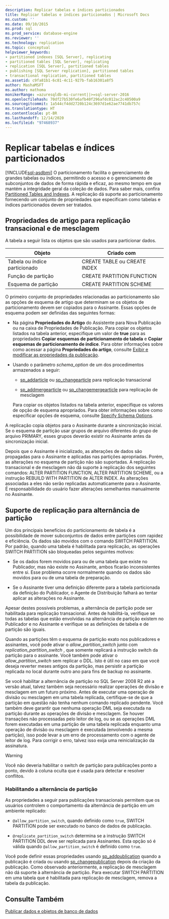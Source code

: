 ```yaml
---
description: Replicar tabelas e índices particionados
title: Replicar tabelas e índices particionados | Microsoft Docs
ms.custom: ''
ms.date: 09/10/2015
ms.prod: sql
ms.prod_service: database-engine
ms.reviewer: ''
ms.technology: replication
ms.topic: conceptual
helpviewer_keywords:
- partitioned indexes [SQL Server], replicating
- partitioned tables [SQL Server], replicating
- replication [SQL Server], partitioned tables
- publishing [SQL Server replication], partitioned tables
- transactional replication, partitioned tables
ms.assetid: c9fa81b1-6c81-4c11-927b-fab16301a8f5
author: MashaMSFT
ms.author: mathoma
monikerRange: =azuresqldb-mi-current||>=sql-server-2016
ms.openlocfilehash: 70df27b530fe6afb40f296afdc012ac2c40500a9
ms.sourcegitcommit: 1a544cf4dd2720b124c3697d1e62ae7741db757c
ms.translationtype: HT
ms.contentlocale: pt-BR
ms.lasthandoff: 12/14/2020
ms.locfileid: "97468937"
---
```

# <a name="replicate-partitioned-tables-and-indexes"></a>Replicar tabelas e índices particionados
[!INCLUDE[sql-asdbmi](../../../includes/applies-to-version/sql-asdbmi.md)]
  O particionamento facilita o gerenciamento de grandes tabelas ou índices, permitindo o acesso e o gerenciamento de subconjuntos de dados de forma rápida e eficaz, ao mesmo tempo em que mantém a integridade geral da coleção de dados. Para saber mais, confira [Partitioned Tables and Indexes](../../../relational-databases/partitions/partitioned-tables-and-indexes.md). A replicação dá suporte ao particionamento fornecendo um conjunto de propriedades que especificam como tabelas e índices particionados devem ser tratados.  
  
## <a name="article-properties-for-transactional-and-merge-replication"></a>Propriedades de artigo para replicação transacional e de mesclagem  
 A tabela a seguir lista os objetos que são usados para particionar dados.  
  
|Objeto|Criado com|  
|------------|----------------------|  
|Tabela ou índice particionado|CREATE TABLE ou CREATE INDEX|  
|Função de partição|CREATE PARTITION FUNCTION|  
|Esquema de partição|CREATE PARTITION SCHEME|  
  
 O primeiro conjunto de propriedades relacionadas ao particionamento são as opções de esquema de artigo que determinam se os objetos de particionamento devem ser copiados para o Assinante. Essas opções de esquema podem ser definidas das seguintes formas:  
  
-   Na página **Propriedades do Artigo** do Assistente para Nova Publicação ou na caixa de Propriedades de Publicação. Para copiar os objetos listados na tabela anterior, especifique um valor de **true** para as propriedades **Copiar esquemas de particionamento de tabela** e **Copiar esquemas de particionamento de índice**. Para obter informações sobre como acessar a página **Propriedades do artigo**, consulte [Exibir e modificar as propriedades da publicação](../../../relational-databases/replication/publish/view-and-modify-publication-properties.md).  
  
-   Usando o parâmetro *schema_option* de um dos procedimentos armazenados a seguir:  
  
    -   [sp_addarticle](../../../relational-databases/system-stored-procedures/sp-addarticle-transact-sql.md) ou [sp_changearticle](../../../relational-databases/system-stored-procedures/sp-changearticle-transact-sql.md) para replicação transacional  
  
    -   [sp_addmergearticle](../../../relational-databases/system-stored-procedures/sp-addmergearticle-transact-sql.md) ou [sp_changemergearticle](../../../relational-databases/system-stored-procedures/sp-changemergearticle-transact-sql.md) para replicação de mesclagem  
  
     Para copiar os objetos listados na tabela anterior, especifique os valores de opção de esquema apropriados. Para obter informações sobre como especificar opções de esquema, consulte [Specify Schema Options](../../../relational-databases/replication/publish/specify-schema-options.md).  
  
 A replicação copia objetos para o Assinante durante a sincronização inicial. Se o esquema de partição usar grupos de arquivo diferentes do grupo de arquivo PRIMARY, esses grupos deverão existir no Assinante antes da sincronização inicial.  
  
 Depois que o Assinante é inicializado, as alterações de dados são propagadas para o Assinante e aplicadas nas partições apropriadas. Porém, as alterações no esquema de partição não são suportadas. A replicação transacional e de mesclagem não dá suporte à replicação dos seguintes comandos: ALTER PARTITION FUNCTION, ALTER PARTITION SCHEME, ou a instrução REBUILD WITH PARTITION de ALTER INDEX. As alterações associadas a eles não serão replicadas automaticamente para o Assinante. É responsabilidade do usuário fazer alterações semelhantes manualmente no Assinante.  
  
## <a name="replication-support-for-partition-switching"></a>Suporte de replicação para alternância de partição  
 Um dos principais benefícios do particionamento de tabela é a possibilidade de mover subconjuntos de dados entre partições com rapidez e eficiência. Os dados são movidos com o comando SWITCH PARTITION. Por padrão, quando uma tabela é habilitada para replicação, as operações SWITCH PARTITION são bloqueadas pelos seguintes motivos:  
  
-   Se os dados forem movidos para ou de uma tabela que existe no Publicador, mas não existe no Assinante, ambos ficarão inconsistentes entre si. Esse problema ocorre normalmente quando os dados são movidos para ou de uma tabela de preparação.  
  
-   Se o Assinante tiver uma definição diferente para a tabela particionada da definição do Publicador, o Agente de Distribuição falhará ao tentar aplicar as alterações no Assinante.  
  
 Apesar destes possíveis problemas, a alternância de partição pode ser habilitada para replicação transacional. Antes de habilitá-la, verifique se todas as tabelas que estão envolvidas na alternância de partição existem no Publicador e no Assinante e verifique se as definições de tabela e de partição são iguais.  
  
 Quando as partições têm o esquema de partição exato nos publicadores e assinantes, você pode ativar o *allow_partition_switch* junto com *replication_partition_switch* , que somente replicará a instrução switch da partição para o assinante. Você também pode ativar o *allow_partition_switch* sem replicar o DDL. Isto é útil no caso em que você deseja reverter meses antigos da partição, mas persistir a partição replicada no local durante outro ano para fins de backup no assinante.  
  
 Se você habilitar a alternância de partição no SQL Server 2008 R2 até a versão atual, talvez também seja necessário realizar operações de divisão e mesclagem em um futuro próximo. Antes de executar uma operação de divisão ou mesclagem em uma tabela replicada, certifique-se de que a partição em questão não tenha nenhum comando replicado pendente. Você também deve garantir que nenhuma operação DML seja executada na partição durante as operações de divisão e mesclagem. Se houver transações não processadas pelo leitor de log, ou se as operações DML forem executadas em uma partição de uma tabela replicada enquanto uma operação de divisão ou mesclagem é executada (envolvendo a mesma partição), isso pode levar a um erro de processamento com o agente de leitor de log. Para corrigir o erro, talvez isso exija uma reinicialização da assinatura.  
  
> [!WARNING]  
>  Você não deveria habilitar o switch de partição para publicações ponto a ponto, devido à coluna oculta que é usada para detectar e resolver conflitos.  
  
### <a name="enabling-partition-switching"></a>Habilitando a alternância de partição  
 As propriedades a seguir para publicações transacionais permitem que os usuários controlem o comportamento da alternância de partição em um ambiente replicado:  
  
-   `@allow_partition_switch`, quando definido como `true`, SWITCH PARTITION pode ser executado no banco de dados de publicação.  
  
-   `@replicate_partition_switch` determina se a instrução SWITCH PARTITION DDL deve ser replicada para Assinantes. Esta opção só é válida quando `@allow_partition_switch` é definido como `true`.  
  
 Você pode definir essas propriedades usando [sp_addpublication](../../../relational-databases/system-stored-procedures/sp-addpublication-transact-sql.md) quando a publicação é criada ou usando [sp_changepublication](../../../relational-databases/system-stored-procedures/sp-changepublication-transact-sql.md) depois da criação da publicação. Como observado anteriormente, a replicação de mesclagem não dá suporte à alternância de partição. Para executar SWITCH PARTITION em uma tabela que é habilitada para replicação de mesclagem, remova a tabela da publicação.  
  
## <a name="see-also"></a>Consulte Também  
 [Publicar dados e objetos de banco de dados](../../../relational-databases/replication/publish/publish-data-and-database-objects.md)  
  
  
